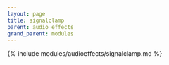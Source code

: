 ```yaml
---
layout: page
title: signalclamp
parent: audio effects
grand_parent: modules
---
```


{% include modules/audioeffects/signalclamp.md %}
